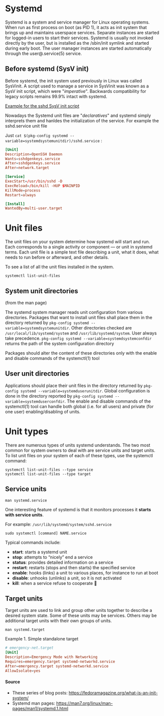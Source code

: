 # Systemd


Systemd is a system and service manager for Linux operating systems. When run as first process on boot (as PID 1), it acts as init system that brings up and maintains userspace services. Separate instances are started for logged-in users to start their services.
Systemd is usually not invoked directly by the user, but is installed as the /sbin/init symlink and started during early boot. The user manager instances are started automatically through the user@.service(5) service.

## Before systemd (SysV init)
Before systemd, the init system used previously in Linux was called SysVinit. A script used to manage a service in SysVinit was known as a SysV init script, which were "*imperative*". Backwards compatibility for legacy scripts remains 99.9% intact with systemd.

[Example for the sshd SysV init script](http://www.styma.org/SunAtHome/sample_files/sshd.html)

Nowadays the Systemd unit files are "*declaratives*" and systemd simply
interprets them and hanldes the initialization of the service. For example the sshd.service unit file

Just `cat $(pkg-config systemd --variable=systemdsystemunitdir)/sshd.service` :

```toml
[Unit]
Description=OpenSSH Daemon
Wants=sshdgenkeys.service
After=sshdgenkeys.service
After=network.target

[Service]
ExecStart=/usr/bin/sshd -D
ExecReload=/bin/kill -HUP $MAINPID
KillMode=process
Restart=always

[Install]
WantedBy=multi-user.target
```

# Unit files

The unit files on your system determine how systemd will start and run. Each corresponds to a single activity or component — or unit in systemd terms. Each unit file is a simple text file describing a unit, what it does, what needs to run before or afterward, and other details.

To see a list of all the unit files installed in the system.

```shell
systemctl list-unit-files
```

## System unit directories 
(from the man page)

The systemd system manager reads unit configuration from various directories. Packages that want to install unit files shall place them in the directory returned by `pkg-config systemd --variable=systemdsystemunitdir`. Other directories checked are `/usr/local/lib/systemd/system` and `/usr/lib/systemd/system`.
User always take precedence. `pkg-config systemd --variable=systemdsystemconfdir` returns the path of the system configuration directory

Packages should alter the content of these directories only with the enable and disable commands of the systemctl(1) tool

## User unit directories
Applications should place their unit files in the directory returned by `pkg-config systemd --variable=systemduserunitdir`. Global configuration is done in the directory reported by `pkg-config systemd --variable=systemduserconfdir`. The enable and disable commands of the systemctl(1) tool can handle both global (i.e. for all users) and private (for one user) enabling/disabling of units.


# Unit types

There are numerous types of units systemd understands. The two most common for system owners to deal with are service units and target units. To list unit files on your system of each of these types, use the systemctl command:

```shell
systemctl list-unit-files --type service
systemctl list-unit-files --type target
```

## Service units

```shell
man systemd.service
```

One interesting feature of systemd is that it monitors processes it **starts with service units**.

For example: `/usr/lib/systemd/system/sshd.service`

```shell
sudo systemctl [command] NAME.service
```

Typical commands include:

* **start**: starts a systemd unit
* **stop**: attempts to “nicely” end a service
* **status**: provides detailed information on a service
* **restart**: restarts (stops and then starts) the specified service
* **enable**: hooks (links) a unit to various places, for instance to run at boot
* **disable**: unhooks (unlinks) a unit, so it is not activated
* **kill**: when a service refuse to cooperate :eyes:

## Target units

Target units are used to link and group other units together to describe a desired system state. Some of these units may be services. Others may be additional target units with their own groups of units.

```shell
man systemd.target
```

Example 1. Simple standalone target

```toml
# emergency-net.target
[Unit]
Description=Emergency Mode with Networking
Requires=emergency.target systemd-networkd.service
After=emergency.target systemd-networkd.service
AllowIsolate=yes
```

#### Source
* These series of blog posts: https://fedoramagazine.org/what-is-an-init-system/
* Systemd man pages: https://man7.org/linux/man-pages/man1/systemd.1.html
